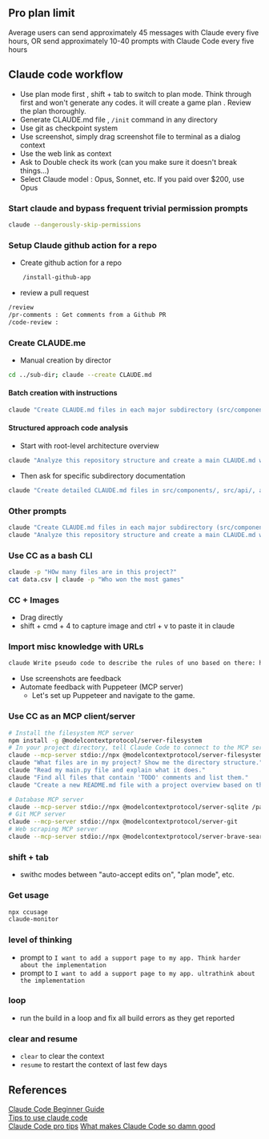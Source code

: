 ## Pro plan limit
Average users can send approximately 45 messages with Claude every five hours, 
OR send approximately 10-40 prompts with Claude Code every five hours

## Claude code workflow
- Use plan mode first , shift + tab to switch to plan mode. Think through first and won't generate any codes. it will create a game plan . Review the plan thoroughly.
- Generate CLAUDE.md file , `/init` command in any directory
- Use git as checkpoint system
- Use screenshot, simply drag screenshot file to terminal as a dialog context
- Use the web link as context
- Ask to Double check its work (can you make sure it doesn't break things...)
- Select Claude model :  Opus, Sonnet, etc. If you paid over $200, use Opus

### Start claude and bypass frequent trivial permission prompts
```bash
claude --dangerously-skip-permissions
``` 
### Setup Claude github action for a repo
- Create github action for a repo
```bash
	/install-github-app
```
- review a pull request
```bash
/review
/pr-comments : Get comments from a Github PR
/code-review :
```
### Create CLAUDE.me
- Manual creation by director
```bash
cd ../sub-dir; claude --create CLAUDE.md
```
#### Batch creation with instructions
```bash
claude "Create CLAUDE.md files in each major subdirectory (src/components, src/services, src/utils, etc.) with architecture overviews for each module. Each CLAUDE.md should document the purpose, key files, dependencies, and architecture patterns specific to that directory."
```
#### Structured approach code analysis 
- Start with root-level architecture overview
```bash
claude "Analyze this repository structure and create a main CLAUDE.md with overall architecture, then create specific CLAUDE.md files in major subdirectories"
```
- Then ask for specific subdirectory documentation
```bash
claude "Create detailed CLAUDE.md files in src/components/, src/api/, and src/utils/ directories focusing on their specific responsibilities and internal structure"
```
### Other prompts
```bash
claude "Create CLAUDE.md files in each major subdirectory (src/components, src/services, src/utils, etc.) with architecture overviews for each module. Each CLAUDE.md should document the purpose, key files, dependencies, and architecture patterns specific to that directory."
claude "Analyze this repository structure and create a main CLAUDE.md with overall architecture, then create specific CLAUDE.md files in major subdirectories"
```

### Use CC as a bash CLI
```bash
claude -p "HOw many files are in this project?"
cat data.csv | claude -p "Who won the most games"
```

### CC + Images 
- Drag directly 
- shift + cmd + 4 to capture image and ctrl + v to paste it in claude
 
### Import misc knowledge with URLs
```bash
claude Write pseudo code to describe the rules of uno based on there: https://www.unorules.com
```
- Use screenshots are feedback
- Automate feedback with Puppeteer (MCP server)
	- Let's set up Puppeteer and navigate to the game.

### Use CC as an MCP client/server
```bash
# Install the filesystem MCP server
npm install -g @modelcontextprotocol/server-filesystem
# In your project directory, tell Claude Code to connect to the MCP server
claude --mcp-server stdio://npx @modelcontextprotocol/server-filesystem $(pwd)
claude "What files are in my project? Show me the directory structure."
claude "Read my main.py file and explain what it does."
claude "Find all files that contain 'TODO' comments and list them."
claude "Create a new README.md file with a project overview based on the code you can see."

# Database MCP server
claude --mcp-server stdio://npx @modelcontextprotocol/server-sqlite /path/to/database.db
# Git MCP server  
claude --mcp-server stdio://npx @modelcontextprotocol/server-git
# Web scraping MCP server
claude --mcp-server stdio://npx @modelcontextprotocol/server-brave-search
```
### shift + tab 
- swithc modes between "auto-accept edits on", "plan mode", etc.

### Get usage
```bash
npx ccusage
claude-monitor
```
### level of thinking 
- prompt to `I want to add a support page to my app. Think harder about the implementation`
- prompt to `I want to add a support page to my app. ultrathink about the implementation`

### loop
- run the build in a loop and fix all build errors as they get reported

### clear and resume
- `clear` to clear the context 
- `resume` to restart the context of last few days

 

## References
[Claude Code Beginner Guide](https://www.youtube.com/watch?v=iYiuzAsWnHU)  
[Tips to use claude code](https://www.youtube.com/watch?v=n7iT5r0Sl_Y)  
[Claude Code pro tips](https://www.youtube.com/watch?v=TiNpzxoBPz0) 
[What makes Claude Code so damn good](https://minusx.ai/blog/decoding-claude-code/) 
